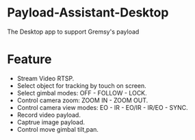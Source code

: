 # Payload-Assistant-Desktop
The Desktop app to support Gremsy's payload
# Feature
- Stream Video RTSP.
- Select object for tracking by touch on screen.
- Select gimbal modes: OFF - FOLLOW - LOCK.
- Control camera zoom: ZOOM IN - ZOOM OUT.
- Control camera view modes: EO - IR - EO/IR - IR/EO - SYNC.
- Record video payload.
- Captrue image payload.
- Control move gimbal tilt,pan.

